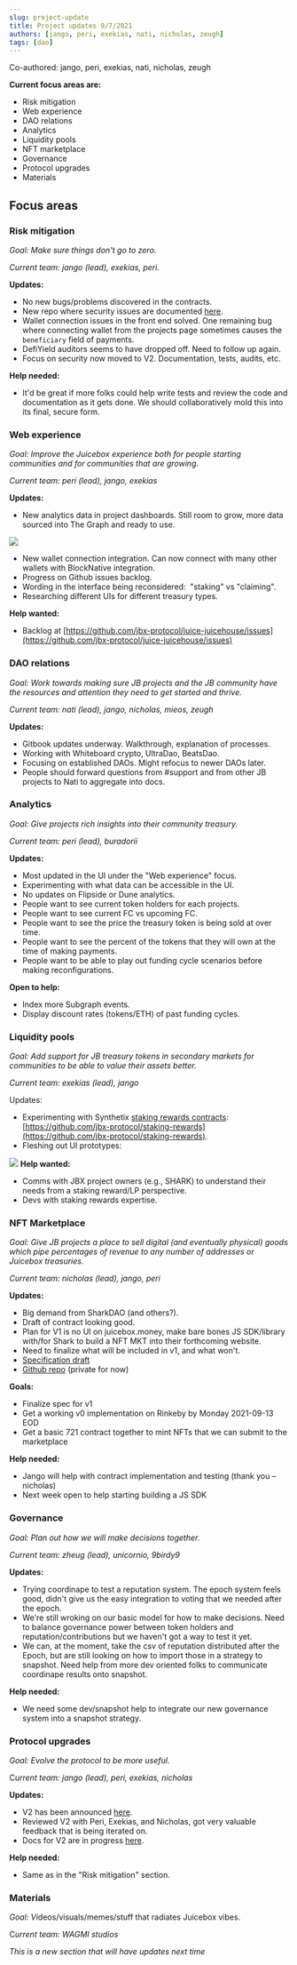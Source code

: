 ```yaml
---
slug: project-update
title: Project updates 9/7/2021
authors: [jango, peri, exekias, nati, nicholas, zeugh]
tags: [dao]
---
```


Co-authored: jango, peri, exekias, nati, nicholas, zeugh

**Current focus areas are:**

- Risk mitigation
- Web experience
- DAO relations
- Analytics
- Liquidity pools
- NFT marketplace
- Governance
- Protocol upgrades
- Materials

## Focus areas

### Risk mitigation

*Goal: Make sure things don't go to zero.*

*Current team: jango (lead), exekias, peri.*

**Updates:**

- No new bugs/problems discovered in the contracts. 
- New repo where security issues are documented [here](https://github.com/jbx-protocol/juice-security).
- Wallet connection issues in the front end solved. One remaining bug where connecting wallet from the projects page sometimes causes the `beneficiary` field of payments.
- DefiYield auditors seems to have dropped off. Need to follow up again.
- Focus on security now moved to V2. Documentation, tests, audits, etc.

**Help needed:**

- It'd be great if more folks could help write tests and review the code and documentation as it gets done. We should collaboratively mold this into its final, secure form.

### Web experience

*Goal: Improve the Juicebox experience both for people starting communities and for communities that are growing.*

*Current team: peri (lead), jango, exekias*

**Updates:**

- New analytics data in project dashboards. Still room to grow, more data sourced into The Graph and ready to use.

![](image-4.png)
- New wallet connection integration. Can now connect with many other wallets with BlockNative integration.
- Progress on Github issues backlog.
- Wording in the interface being reconsidered:  "staking" vs "claiming". 
- Researching different UIs for different treasury types.

**Help wanted:**

- Backlog at [https://github.com/jbx-protocol/juice-juicehouse/issues](https://github.com/jbx-protocol/juice-juicehouse/issues)

### DAO relations

*Goal: Work towards making sure JB projects and the JB community have the resources and attention they need to get started and thrive.*

*Current team: nati (lead), jango, nicholas, mieos, zeugh*

**Updates:**

- Gitbook updates underway. Walkthrough, explanation of processes. 
- Working with Whiteboard crypto, UltraDao, BeatsDao.
- Focusing on established DAOs. Might refocus to newer DAOs later.
- People should forward questions from #support and from other JB projects to Nati to aggregate into docs.

### Analytics

*Goal: Give projects rich insights into their community treasury.*

*Current team: peri (lead), buradorii*

**Updates:**

- Most updated in the UI under the "Web experience" focus.
- Experimenting with what data can be accessible in the UI.
- No updates on Flipside or Dune analytics.
- People want to see current token holders for each projects.
- People want to see current FC vs upcoming FC.
- People want to see the price the treasury token is being sold at over time.
- People want to see the percent of the tokens that they will own at the time of making payments.
- People want to be able to play out funding cycle scenarios before making reconfigurations.

**Open to help:**

- Index more Subgraph events.
- Display discount rates (tokens/ETH) of past funding cycles.

### Liquidity pools

*Goal: Add support for JB treasury tokens in secondary markets for communities to be able to value their assets better.*

*Current team: exekias (lead), jango*

Updates:

- Experimenting with Synthetix [staking rewards contracts](https://github.com/Synthetixio/synthetix/blob/develop/contracts/StakingRewards.sol): [https://github.com/jbx-protocol/staking-rewards](https://github.com/jbx-protocol/staking-rewards).
- Fleshing out UI prototypes:

![](image-3.png)
**Help wanted:**

- Comms with JBX project owners (e.g., SHARK) to understand their needs from a staking reward/LP perspective.
- Devs with staking rewards expertise.

### NFT Marketplace

*Goal: Give JB projects a place to sell digital (and eventually physical) goods which pipe percentages of revenue to any number of addresses or Juicebox treasuries.*

*Current team: nicholas (lead), jango, peri*

**Updates:**

- Big demand from SharkDAO (and others?).
- Draft of contract looking good.
- Plan for V1 is no UI on juicebox.money, make bare bones JS SDK/library with/for Shark to build a NFT MKT into their forthcoming website. 
- Need to finalize what will be included in v1, and what won't.
- [Specification draft](https://hackmd.io/QIzjphTdQjKpb-JYOS_Viw)
- [Github repo](https://github.com/jbx-protocol/juice-NFTMKT) (private for now)

**Goals:**

- Finalize spec for v1
- Get a working v0 implementation on Rinkeby by Monday 2021-09-13 EOD
- Get a basic 721 contract together to mint NFTs that we can submit to the marketplace

**Help needed:**

- Jango will help with contract implementation and testing (thank you –nicholas)
- Next week open to help starting building a JS SDK

### Governance

*Goal: Plan out how we will make decisions together.*

*Current team: zheug (lead), unicornio, 9birdy9*

**Updates:**

- Trying coordinape to test a reputation system. The epoch system feels good, didn't give us the easy integration to voting that we needed after the epoch. 
- We're still wroking on our basic model for how to make decisions. Need to balance governance power between token holders and reputation/contributions but we haven't got a way to test it yet.
- We can, at the moment, take the csv of reputation distributed after the Epoch, but are still looking on how to import those in a strategy to snapshot.
Need help from more dev oriented folks to communicate coordinape results onto snapshot.

**Help needed:**

- We need some dev/snapshot help to integrate our new governance system into a snapshot strategy.

### Protocol upgrades

*Goal: Evolve the protocol to be more useful.*

C*urrent team: jango (lead), peri, exekias, nicholas*

**Updates:**

- V2 has been announced [here](../juicebox-v2/).
- Reviewed V2 with Peri, Exekias, and Nicholas, got very valuable feedback that is being iterated on.
- Docs for V2 are in progress [here](https://docs.juicebox.money/protocol/overview).

**Help needed:**

- Same as in the "Risk mitigation" section.

### Materials

*Goal: Vi*deos/visuals/memes/stuff that radiates Juicebox vibes.

C*urrent team: WAGMI studios*

*This is a new section that will have updates next time*
